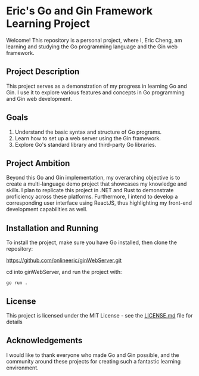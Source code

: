 # Eric's Go and Gin Framework Learning Project

Welcome! This repository is a personal project, where I, Eric Cheng, am learning and studying the Go programming language and the Gin web framework.

## Project Description

This project serves as a demonstration of my progress in learning Go and Gin. I use it to explore various features and concepts in Go programming and Gin web development.

## Goals

1. Understand the basic syntax and structure of Go programs.
2. Learn how to set up a web server using the Gin framework.
3. Explore Go's standard library and third-party Go libraries.

## Project Ambition

Beyond this Go and Gin implementation, my overarching objective is to create a multi-language demo project that showcases my knowledge and skills. I plan to replicate this project in .NET and Rust to demonstrate proficiency across these platforms. Furthermore, I intend to develop a corresponding user interface using ReactJS, thus highlighting my front-end development capabilities as well. 

## Installation and Running

To install the project, make sure you have Go installed, then clone the repository:

https://github.com/onlineeric/ginWebServer.git

cd into ginWebServer, and run the project with:

`go run .`

## License

This project is licensed under the MIT License - see the [LICENSE.md](LICENSE.md) file for details

## Acknowledgements

I would like to thank everyone who made Go and Gin possible, and the community around these projects for creating such a fantastic learning environment.